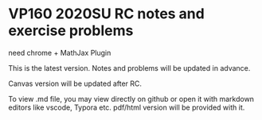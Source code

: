 # VP160 2020SU RC notes and exercise problems
need chrome + MathJax Plugin

This is the latest version. Notes and problems will be updated in advance.

Canvas version will be updated after RC. 

To view .md file, you may view directly on github or open it with markdown editors like vscode, Typora etc. pdf/html version will be provided with it. 

